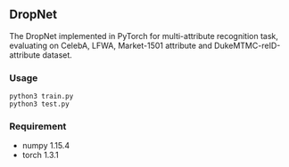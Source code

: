 ## DropNet

The DropNet implemented in PyTorch for multi-attribute recognition task, evaluating on CelebA, LFWA, Market-1501 attribute and DukeMTMC-reID-attribute dataset.


### Usage
```
python3 train.py
python3 test.py
```

### Requirement
* numpy 1.15.4
* torch 1.3.1


